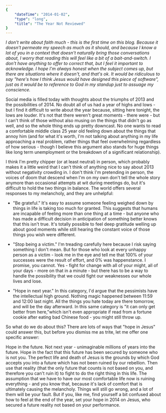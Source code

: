 ```yaml
---
{
    "dateTime": "2014-01-02",
    "type": "long",
    "title": "The Year Not Reviewed"
}
---
```

_I don't write about faith much - this is the first time on this blog. Because it doesn't permeate my speech as much as it should, and because I know a lot of you in a context that doesn't naturally bring those conversations about, I worry that reading this will feel like a bit of a bait-and-switch. I don't have anything to offer to correct that, but I feel it important to acknowledge. I hope I'm always honest when the subject comes up, but there are situations where it doesn't, and that's ok. It would be ridiculous to say "here's how I think Jesus would have designed this piece of software", just as it would be to reference to God in my standup just to assuage my conscience._

Social media is filled today with thoughts about the triumphs of 2013 and the possibilities of 2014. No doubt all of us had a year of highs and lows - but I find it difficult to write about the year because, sitting here tonight, the lows are louder. It's not that there weren't great moments - there were - but I can't think of those without also musing on the things that didn't go as well, and so the whole thing ends up pretty downcast. No one wants to read a comfortable middle class 25 year old feeling down about the things that annoy him (and for what it's worth, I'm not talking about anything in my life approaching a real problem, rather things that feel overwhelming regardless of how serious - though I believe this argument also stands for huge things like long term unemployment or the breakdown of a significant relationship).

I think I'm pretty chipper (or at least neutral) in person, which probably makes it a little weird that I can't think of anything nice to say about 2013 without negativity crowding in. I don't think I'm pretending in person, the voices of doom that descend when I'm on my own don't tell the whole story anymore than occasional attempts at wit during meetings do, but it's difficult to hold the two things in balance. The world offers several responses to my melancholy, and they are unhelpful:

* "Be grateful." It's easy to assume someone feeling weighed down by things in life is taking too much for granted. This suggests that humans are incapable of feeling more than one thing at a time - but anyone who has made a difficult decision in anticipation of something better knows that this isn't true. It's totally possible to feel deep gratitude welling up about good moments while still hearing the constant voice of those things you wish were different.

* "Stop being a victim." I'm treading carefully here because I risk saying something I don't mean. But for those who look at every unhappy person as a victim - look me in the eye and tell me that 100% of your successes were the result of effort, and 0% was happenstance. I promise, you cannot. Yes - fight for change with all of your might, all of your days - more on that in a minute - but there has to be a way to handle the possibility that we could fight our weaknesses our whole lives and lose.

* "Hope in next year." In this category, I'd argue that the pessimists have the intellectual high ground. Nothing magic happened between 11:59 and 12:00 last night. All the things you hate today are there tomorrow, and will be the day afterward. In this same category is "it can only get better from here,"which isn't even appropriate if read from a fortune cookie after eating bad Chinese food - you might still throw up.

So what do we do about this? There are lots of ways that "hope in Jesus" could answer this, but before you dismiss me as trite, let me offer one specific answer:

Hope in the future. Not next year - unimaginable millions of years into the future. Hope in the fact that this future has been secured by someone who is not you. The perfect life and death of Jesus is the grounds by which God accepts you into a future which has not been ruined by our rebellion. Then use that reality (that the only future that counts is not based on you, and therefore you can't ruin it) to fight to do the right thing in this life. The assumption that we have to have our most comfortable life now is ruining everything - and you know that, because it's lack of comfort that is ultimately causing the melancholy. Things will still go wrong, and a lot of them will be your fault. But if you, like me, find yourself a bit confused about how to feel at the end of the year, set your hope in 2014 on Jesus, who secured a future reality not based on your performance.